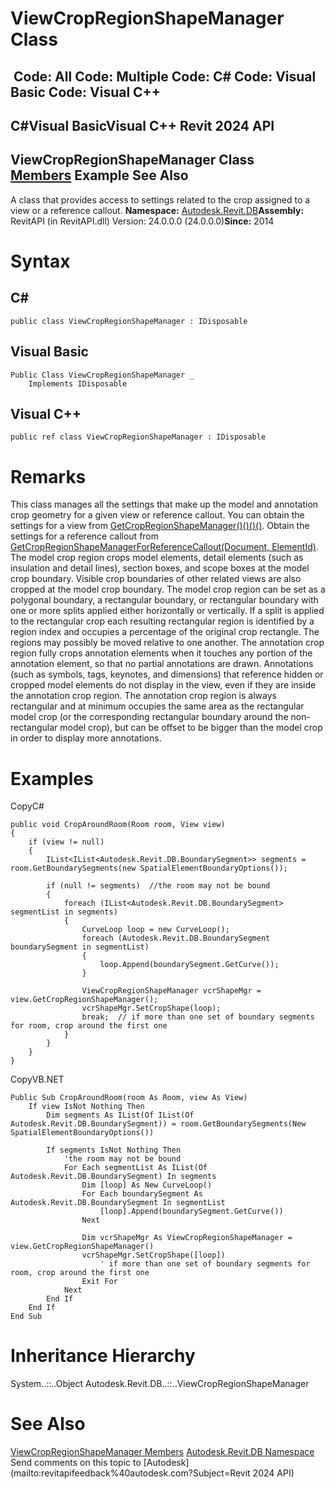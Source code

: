 # ViewCropRegionShapeManager Class

﻿
 Code: All Code: Multiple Code: C# Code: Visual Basic Code: Visual C++   
---  
C#Visual BasicVisual C++
Revit 2024 API  
---  
ViewCropRegionShapeManager Class  
[Members](d815093f-0331-76c9-7607-67e62f9f2c9b.md "ViewCropRegionShapeManager Members") Example See Also  
---  
A class that provides access to settings related to the crop assigned to a view or a reference callout. 
**Namespace:** [Autodesk.Revit.DB](87546ba7-461b-c646-cbb1-2cb8f5bff8b2.md "Autodesk.Revit.DB Namespace")**Assembly:** RevitAPI (in RevitAPI.dll) Version: 24.0.0.0 (24.0.0.0)**Since:** 2014 
# Syntax
C#  
---  
```text
public class ViewCropRegionShapeManager : IDisposable
```
  
Visual Basic  
---  
```text
Public Class ViewCropRegionShapeManager _
	Implements IDisposable
```
  
Visual C++  
---  
```text
public ref class ViewCropRegionShapeManager : IDisposable
```
  
# Remarks
This class manages all the settings that make up the model and annotation crop geometry for a given view or reference callout. You can obtain the settings for a view from [GetCropRegionShapeManager()()()()](e2f53728-9b72-227a-f585-9dccf6d79d9f.md "GetCropRegionShapeManager Method"). Obtain the settings for a reference callout from [GetCropRegionShapeManagerForReferenceCallout(Document, ElementId)](248f20e0-9735-5733-2c8a-6b871bb17d3b.md "GetCropRegionShapeManagerForReferenceCallout Method"). 
The model crop region crops model elements, detail elements (such as insulation and detail lines), section boxes, and scope boxes at the model crop boundary. Visible crop boundaries of other related views are also cropped at the model crop boundary. The model crop region can be set as a polygonal boundary, a rectangular boundary, or rectangular boundary with one or more splits applied either horizontally or vertically. If a split is applied to the rectangular crop each resulting rectangular region is identified by a region index and occupies a percentage of the original crop rectangle. The regions may possibly be moved relative to one another. 
The annotation crop region fully crops annotation elements when it touches any portion of the annotation element, so that no partial annotations are drawn. Annotations (such as symbols, tags, keynotes, and dimensions) that reference hidden or cropped model elements do not display in the view, even if they are inside the annotation crop region. The annotation crop region is always rectangular and at minimum occupies the same area as the rectangular model crop (or the corresponding rectangular boundary around the non-rectangular model crop), but can be offset to be bigger than the model crop in order to display more annotations. 
# Examples
CopyC#
```text
public void CropAroundRoom(Room room, View view)
{
    if (view != null)
    {
        IList<IList<Autodesk.Revit.DB.BoundarySegment>> segments = room.GetBoundarySegments(new SpatialElementBoundaryOptions());

        if (null != segments)  //the room may not be bound
        {
            foreach (IList<Autodesk.Revit.DB.BoundarySegment> segmentList in segments)
            {
                CurveLoop loop = new CurveLoop();
                foreach (Autodesk.Revit.DB.BoundarySegment boundarySegment in segmentList)
                {
                    loop.Append(boundarySegment.GetCurve());
                }

                ViewCropRegionShapeManager vcrShapeMgr = view.GetCropRegionShapeManager();
                vcrShapeMgr.SetCropShape(loop);
                break;  // if more than one set of boundary segments for room, crop around the first one
            }
        }
    }
}
```

CopyVB.NET
```text
Public Sub CropAroundRoom(room As Room, view As View)
    If view IsNot Nothing Then
        Dim segments As IList(Of IList(Of Autodesk.Revit.DB.BoundarySegment)) = room.GetBoundarySegments(New SpatialElementBoundaryOptions())

        If segments IsNot Nothing Then
            'the room may not be bound
            For Each segmentList As IList(Of Autodesk.Revit.DB.BoundarySegment) In segments
                Dim [loop] As New CurveLoop()
                For Each boundarySegment As Autodesk.Revit.DB.BoundarySegment In segmentList
                    [loop].Append(boundarySegment.GetCurve())
                Next

                Dim vcrShapeMgr As ViewCropRegionShapeManager = view.GetCropRegionShapeManager()
                vcrShapeMgr.SetCropShape([loop])
                    ' if more than one set of boundary segments for room, crop around the first one
                Exit For
            Next
        End If
    End If
End Sub
```

# Inheritance Hierarchy
System..::..Object Autodesk.Revit.DB..::..ViewCropRegionShapeManager
# See Also
[ViewCropRegionShapeManager Members](d815093f-0331-76c9-7607-67e62f9f2c9b.md "ViewCropRegionShapeManager Members")
[Autodesk.Revit.DB Namespace](87546ba7-461b-c646-cbb1-2cb8f5bff8b2.md "Autodesk.Revit.DB Namespace")
Send comments on this topic to [Autodesk](mailto:revitapifeedback%40autodesk.com?Subject=Revit 2024 API)